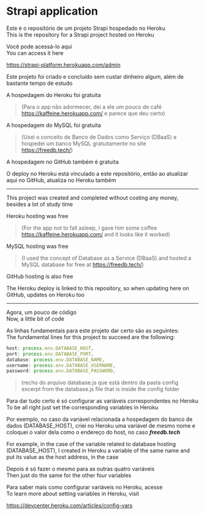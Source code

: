 # Strapi application

Este é o repositório de um projeto Strapi hospedado no Heroku  
This is the repository for a Strapi project hosted on Heroku

Você pode acessá-lo aqui   
You can access it here

https://strapi-platform.herokuapp.com/admin  

Este projeto foi criado e concluído sem custar dinheiro algum, além de bastante tempo de estudo  

A hospedagem do Heroku foi gratuita  
> (Para o app não adormecer, dei a ele um pouco de café https://kaffeine.herokuapp.com/ e parece que deu certo)  

A hospedagem do MySQL foi gratuita  
> (Usei o conceito de Banco de Dados como Serviço (DBaaS) e hospedei um banco MySQL gratuitamente no site https://freedb.tech/)  

A hospedagem no GitHub também é gratuita  

O deploy no Heroku está vinculado a este repositório, então ao atualizar aqui no GitHub, atualiza no Heroku também  

***
  
This project was created and completed without costing any money, besides a lot of study time

Heroku hosting was free  
> (For the app not to fall asleep, I gave him some coffee https://kaffeine.herokuapp.com/ and it looks like it worked)

MySQL hosting was free  
> (I used the concept of Database as a Service (DBaaS) and hosted a MySQL database for free at https://freedb.tech/)

GitHub hosting is also free

The Heroku deploy is linked to this repository, so when updating here on GitHub, updates on Heroku too

***

Agora, um pouco de código  
Now, a little bit of code  

As linhas fundamentais para este projeto dar certo são as seguintes:  
The fundamental lines for this project to succeed are the following:  

```javascript
host: process.env.DATABASE_HOST,
port: process.env.DATABASE_PORT,
database: process.env.DATABASE_NAME,
username: process.env.DATABASE_USERNAME,
password: process.env.DATABASE_PASSWORD,
```
> trecho do arquivo database.js que está dentro da pasta config  
> excerpt from the database.js file that is inside the config folder  

Para dar tudo certo é só configurar as variáveis correspondentes no Heroku  
To be all right just set the corresponding variables in Heroku  

Por exemplo, no caso da variável relacionada a hospedagem do banco de dados (DATABASE_HOST), criei no Heroku uma variável de mesmo nome 
e coloquei o valor dela como o endereço do host, no caso **_freedb.tech_**  

For example, in the case of the variable related to database hosting (DATABASE_HOST), I created in Heroku a variable of the same name
and put its value as the host address, in the case  

Depois é só fazer o mesmo para as outras quatro variáveis  
Then just do the same for the other four variables  

Para saber mais como configurar variáveis no Heroku, acesse  
To learn more about setting variables in Heroku, visit  

https://devcenter.heroku.com/articles/config-vars
